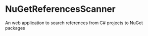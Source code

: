 # NuGetReferencesScanner
An web application to search references from C# projects to NuGet packages 
